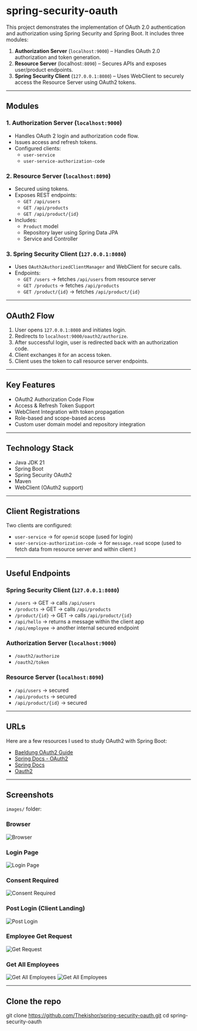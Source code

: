 # spring-security-oauth

This project demonstrates the implementation of OAuth 2.0 authentication and authorization using Spring Security and Spring Boot. It includes three modules:

1. **Authorization Server** (`localhost:9000`) – Handles OAuth 2.0 authorization and token generation.
2. **Resource Server** (localhost`:8090`) – Secures APIs and exposes user/product endpoints.
3. **Spring Security Client** (`127.0.0.1:8080`) – Uses WebClient to securely access the Resource Server using OAuth2 tokens.

---

## Modules

### 1. Authorization Server (`localhost:9000`)

- Handles OAuth 2 login and authorization code flow.
- Issues access and refresh tokens.
- Configured clients:
  - `user-service`
  - `user-service-authorization-code`

### 2. Resource Server (`localhost:8090`)

- Secured using tokens.
- Exposes REST endpoints:
  - `GET /api/users`
  - `GET /api/products`
  - `GET /api/product/{id}`
- Includes:
  - `Product` model
  - Repository layer using Spring Data JPA
  - Service and Controller

### 3. Spring Security Client (`127.0.0.1:8080`)

- Uses `OAuth2AuthorizedClientManager` and WebClient for secure calls.
- Endpoints:
  - `GET /users` → fetches `/api/users` from resource server
  - `GET /products` → fetches `/api/products`
  - `GET /product/{id}` → fetches `/api/product/{id}`

---

## OAuth2 Flow

1. User opens `127.0.0.1:8080` and initiates login.
2. Redirects to `localhost:9000/oauth2/authorize`.
3. After successful login, user is redirected back with an authorization code.
4. Client exchanges it for an access token.
5. Client uses the token to call resource server endpoints.

---

## Key Features

- OAuth2 Authorization Code Flow
- Access & Refresh Token Support
- WebClient Integration with token propagation
- Role-based and scope-based access
- Custom user domain model and repository integration

---

## Technology Stack

- Java JDK 21
- Spring Boot
- Spring Security OAuth2
- Maven
- WebClient (OAuth2 support)

---

## Client Registrations

Two clients are configured:

- `user-service` → for `openid` scope (used for login)
- `user-service-authorization-code` → for `message.read` scope (used to fetch data from resource server and within client )

---

## Useful Endpoints

### Spring Security Client (`127.0.0.1:8080`)

- `/users` → GET → calls `/api/users`
- `/products` → GET → calls `/api/products`
- `/product/{id}` → GET → calls `/api/product/{id}`
- `/api/hello` → returns a message within the client app
- `/api/employee` → another internal secured endpoint

### Authorization Server (`localhost:9000`)

- `/oauth2/authorize`
- `/oauth2/token`

### Resource Server (`localhost:8090`)

- `/api/users` → secured
- `/api/products` → secured
- `/api/product/{id}` → secured

---

## URLs

Here are a few resources I used to study OAuth2 with Spring Boot:

- [Baeldung OAuth2 Guide](https://www.baeldung.com/spring-security-oauth-resource-server)
- [Spring Docs - OAuth2](https://docs.spring.io/spring-security/reference/servlet/oauth2/client/authorized-clients.html)
- [Spring Docs](https://docs.spring.io/spring-authorization-server/reference/getting-started.html)
- [Oauth2](https://docs.spring.io/spring-security/reference/servlet/oauth2/client/index.html
)

---

## Screenshots

 `images/` folder:
### Browser 
![Browser](images/browser.png)

### Login Page
![Login Page](images/login.png)

### Consent Required
![Consent Required](images/ConsentRequired.png)

### Post Login (Client Landing)
![Post Login](images/productGetAll.png)

### Employee Get Request
![Get Request](images/employeeGet.png)

### Get All Employees
![Get All Employees](images/getAllEmployee.png)
![Get All Employees](images/getAllEmployee1.png)

---

## Clone the repo
git clone https://github.com/Thekishor/spring-security-oauth.git
cd spring-security-oauth


